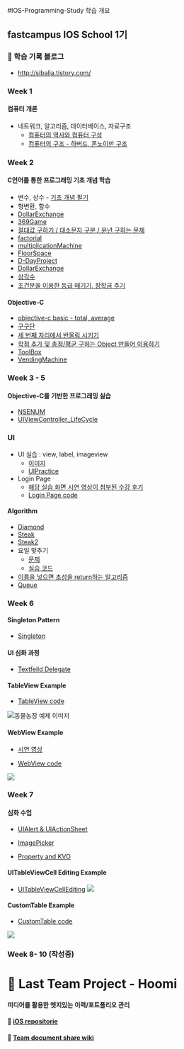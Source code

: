 #IOS-Programming-Study 학습 개요
## fastcampus IOS School 1기

### 🍒 학습 기록 블로그
- http://sibalja.tistory.com/

### Week 1
#### 컴퓨터 개론
* 네트워크, 알고리즘, 데이터베이스, 자료구조
   * [컴퓨터의 역사와 컴퓨터 구성](http://sibalja.tistory.com/29)
   * [컴퓨터의 구조 - 하버드, 폰노이만 구조](http://sibalja.tistory.com/30)

### Week 2
#### C언어를 통한 프로그래밍 기초 개념 학습
* 변수, 상수 - [기초 개념 필기](https://github.com/baecheese/IOS-Programming-Study/blob/master/2week/conceptNote/1.%EB%B3%80%EC%88%98%EC%99%80%20%ED%95%A8%EC%88%98.md)
* 형변환, 함수
* [DollarExchange](https://github.com/baecheese/IOS-Programming-Study/tree/master/2week/Example/DollarExchange/DollarExchange)
* [369Game](https://github.com/baecheese/IOS-Programming-Study/blob/master/2week/Example/369Game/369Game/main.m)
* [절대값 구하기 / 대소문자 구분 / 윤년 구하는 문제](https://github.com/baecheese/IOS-Programming-Study/blob/master/2week/Example/ConditionalSentence/conditionalSentence/main.m)
* [factorial](https://github.com/baecheese/IOS-Programming-Study/blob/master/2week/Example/Factorial/Factorial/main.m)
* [multiplicationMachine](https://github.com/baecheese/IOS-Programming-Study/blob/master/2week/Example/Factorial/Factorial/main.m)
* [FloorSpace](https://github.com/baecheese/IOS-Programming-Study/blob/master/2week/Example/RoomFloorSpace/FloorSpace/main.m)
* [D-DayProject](https://github.com/baecheese/IOS-Programming-Study/blob/master/2week/Example/D-DayProject/D-DayProject/main.m)
* [DollarExchange](https://github.com/baecheese/IOS-Programming-Study/blob/master/2week/Example/DollarExchange/DollarExchange/main.m)
* [삼각수](https://github.com/baecheese/IOS-Programming-Study/blob/master/2week/Example/SmaKaksu/SmaKaksu/main.m)
* [조건문을 이용한 등급 매기기, 장학금 주기](https://github.com/baecheese/IOS-Programming-Study/blob/master/2week/Example/TestLevelAndScholarship/test/main.m)

#### Objective-C
* [objective-c basic - total, average](https://github.com/baecheese/IOS-Programming-Study/blob/master/2week/Example/ObjectiveCBasic20160509/ObjectiveCBasic/main.m)
* [구구단](https://github.com/baecheese/IOS-Programming-Study/blob/master/2week/Example/guguDanObjectiveC20160509/guguDanObjectiveC/main.m)
* [세 번째 자리에서 반올림 시키기](https://github.com/baecheese/IOS-Programming-Study/blob/master/2week/Example/RoundingFunction/RoundingFunction/main.m)
* [학점 추가 및 총점/평균 구하는 Object 만들어 이용하기](https://github.com/baecheese/IOS-Programming-Study/tree/master/2week/Example/TestScoreObjectiveC20160510/TestScoreObjectiveC)
* [ToolBox](https://github.com/baecheese/IOS-Programming-Study/tree/master/2week/Example/ToolBoxClass20160510/ToolBoxClass)
* [VendingMachine](https://github.com/baecheese/IOS-Programming-Study/tree/master/2week/Example/VendingMachine)

### Week 3 - 5
#### Objective-C를 기반한 프로그래밍 실습
* [NSENUM](https://github.com/baecheese/IOS-Programming-Study/blob/master/3week/Example/NS_ENUM_Example0519/Example0519/main.m)
* [UIViewController_LifeCycle](https://github.com/baecheese/IOS-Programming-Study/tree/master/3week/Example/UIViewController_LifeCycle/UIViewController_LifeCycle)

### UI
* UI 실습 : view, label, imageview
   * [이미지](https://github.com/baecheese/IOS-Programming-Study/tree/master/4week/Example/UIPractice)
   * [UIPractice](https://github.com/baecheese/IOS-Programming-Study/blob/master/4week/Example/UIPractice/UITest/ViewController.m)
* Login Page
   * [해당 실습 화면 시연 영상이 첨부된 수강 후기](http://www.fastcampus.co.kr/dev_school_ids_blog_student_3/)
   * [Login Page code](https://github.com/baecheese/IOS-Programming-Study/tree/master/5week/Example/LoginPage/LoginPage)

#### Algorithm
* [Diamond](https://github.com/baecheese/IOS-Programming-Study/blob/master/3week/algorithm/Diamond/Diamond/main.c)
* [Steak](https://github.com/baecheese/IOS-Programming-Study/blob/master/3week/algorithm/SteakMake/steakNew/main.c)
* [Steak2](https://github.com/baecheese/IOS-Programming-Study/blob/master/4week/algorithm/stack/stack/main.c)
* 요일 맞추기
   * [문제](https://github.com/baecheese/IOS-Programming-Study/blob/master/3week/algorithm/WhatDayOfTheWeek/question.md)
   * [실습 코드](https://github.com/baecheese/IOS-Programming-Study/blob/master/3week/algorithm/WhatDayOfTheWeek/WhatDayOfTheWeek/main.c)
* [이름을 넣으면 초성을 return하는 알고리즘](https://github.com/baecheese/IOS-Programming-Study/blob/master/4week/algorithm/ChousungProject/ChousungProject/main.m)
* [Queue](https://github.com/baecheese/IOS-Programming-Study/blob/master/4week/algorithm/Queue/Queue/main.c)

### Week 6
#### Singleton Pattern
* [Singleton](https://github.com/baecheese/IOS-Programming-Study/tree/master/6week/Singleton/Singleton)

#### UI 심화 과정
* [Textfeild Delegate](https://github.com/baecheese/IOS-Programming-Study/blob/master/6week/TextFdDelegate/TextFdDelegate/ViewController.m)

#### TableView Example
  * [TableView code](https://github.com/baecheese/IOS-Programming-Study/tree/master/6week/TableViewExample_%EB%8F%99%EB%AC%BC%EB%86%8D%EC%9E%A5/TableViewExample)

  ![동물농장 예제 이미지](https://www.appcoda.com/wp-content/uploads/2014/03/indexedtable-demo.jpg)


#### WebView Example
* [시연 영상](https://youtu.be/mkAgOJzKVCc)

* [WebView code](https://github.com/baecheese/IOS-Programming-Study/blob/master/6week/WebView/WebView/ViewController.m)

![](http://img1.daumcdn.net/thumb/R1920x0/?fname=http%3A%2F%2Fcfile3.uf.tistory.com%2Fimage%2F2744583857A2077D1F727A)

### Week 7 

#### 심화 수업
* [UIAlert & UIActionSheet](https://github.com/baecheese/IOS-Programming-Study/blob/master/7week/AlertExample/AlertExample/ViewController.m)

* [ImagePicker](https://github.com/baecheese/IOS-Programming-Study/blob/master/7week/MyimagePicker/MyimagePicker/ViewController.m)

* [Property and KVO](https://github.com/baecheese/IOS-Programming-Study/tree/master/7week/PropertyAndKVO/PropertyAndKVO)

#### UITableViewCell Editing Example
* [UITableViewCellEditing](https://github.com/baecheese/IOS-Programming-Study/tree/master/7week)
![](http://img1.daumcdn.net/thumb/R960x0/?fname=http%3A%2F%2Fcfile23.uf.tistory.com%2Fimage%2F274EFB4A57A21CC71CBDF8)

#### CustomTable Example
* [CustomTable code](https://github.com/baecheese/IOS-Programming-Study/tree/master/7week/CustomTable_Delegate/CustomTable)

![](http://img1.daumcdn.net/thumb/R960x0/?fname=http%3A%2F%2Fcfile7.uf.tistory.com%2Fimage%2F232CB43B57A2198C14083E)

### Week 8- 10 (작성중)

# 🌙 Last Team Project - Hoomi
#### 미디어를 활용한 엣지있는 이력/포트폴리오 관리
#### 🐙 [iOS repositorie](https://github.com/fastcampus-HOOMI/iOS-HOOMI/tree/Dev)
#### 🐙 [Team document share wiki](https://github.com/najanda89/HOOMI-wiki)
